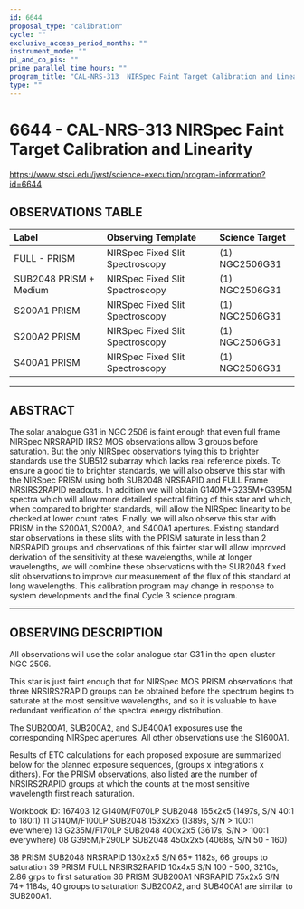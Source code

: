 ```yaml
---
id: 6644
proposal_type: "calibration"
cycle: ""
exclusive_access_period_months: ""
instrument_mode: ""
pi_and_co_pis: ""
prime_parallel_time_hours: ""
program_title: "CAL-NRS-313  NIRSpec Faint Target Calibration and Linearity"
type: ""
---
```

# 6644 - CAL-NRS-313  NIRSpec Faint Target Calibration and Linearity
https://www.stsci.edu/jwst/science-execution/program-information?id=6644
## OBSERVATIONS TABLE
| Label              | Observing Template                  | Science Target   |
| :----------------- | :---------------------------------- | :--------------- |
| FULL - PRISM       | NIRSpec Fixed Slit Spectroscopy     | (1) NGC2506G31   |
| SUB2048 PRISM + Medium | NIRSpec Fixed Slit Spectroscopy     | (1) NGC2506G31   |
| S200A1 PRISM       | NIRSpec Fixed Slit Spectroscopy     | (1) NGC2506G31   |
| S200A2 PRISM       | NIRSpec Fixed Slit Spectroscopy     | (1) NGC2506G31   |
| S400A1 PRISM       | NIRSpec Fixed Slit Spectroscopy     | (1) NGC2506G31   |

---

## ABSTRACT

The solar analogue G31 in NGC 2506 is faint enough that even full frame NIRSpec NRSRAPID IRS2 MOS observations allow 3 groups before saturation.
But the only NIRSpec observations tying this to brighter standards use the SUB512 subarray which lacks real reference pixels. To ensure a good tie to brighter standards, we will also observe this star with the NIRSpec PRISM using both SUB2048 NRSRAPID and FULL Frame NRSIRS2RAPID readouts. In addition we will obtain G140M+G235M+G395M spectra which will allow more detailed spectral fitting of this star and which, when compared to brighter standards, will allow the NIRSpec linearity to be checked at lower count rates. Finally, we will also observe this star with PRISM in the S200A1, S200A2, and S400A1 apertures. Existing standard star observations in these slits with the PRISM saturate in less than 2 NRSRAPID groups and observations of this fainter star will allow improved derivation of the sensitivity at these wavelengths, while at longer wavelengths, we will combine these observations with the SUB2048 fixed slit observations to improve our measurement of the flux of this standard at long wavelengths.
This calibration program may change in response to system developments and the final Cycle 3 science program.

---

## OBSERVING DESCRIPTION

All observations will use the solar analogue star G31 in the open cluster NGC 2506.

This star is just faint enough that for NIRSpec MOS PRISM observations that three NRSIRS2RAPID groups can be obtained before the spectrum begins to saturate at the most sensitive wavelengths, and so it is valuable to have redundant verification of the spectral energy distribution.

The SUB200A1, SUB200A2, and SUB400A1 exposures use the corresponding NIRSpec apertures. All other observations use the S1600A1.

Results of ETC calculations for each proposed exposure are summarized below for the planned exposure sequences, (groups x integrations x dithers). For the PRISM observations, also listed are the number of NRSIRS2RAPID groups at which the counts at the most sensitive wavelength first reach saturation.

Workbook ID: 167403
12 G140M/F070LP SUB2048 165x2x5 (1497s, S/N 40:1 to 180:1)
11 G140M/F100LP SUB2048 153x2x5 (1389s, S/N > 100:1 everwhere)
13 G235M/F170LP SUB2048 400x2x5 (3617s, S/N > 100:1 everywhere)
08 G395M/F290LP SUB2048 450x2x5 (4068s, S/N 50 - 160)

38 PRISM SUB2048 NRSRAPID 130x2x5 S/N 65+ 1182s, 66 groups to saturation
39 PRISM FULL NRSIRS2RAPID 10x4x5 S/N 100 - 500, 3210s, 2.86 grps to first saturation
36 PRISM SUB200A1 NRSRAPID 75x2x5 S/N 74+ 1184s, 40 groups to saturation
SUB200A2, and SUB400A1 are similar to SUB200A1.
